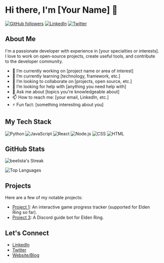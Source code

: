 # Hi there, I'm [Your Name] 👋

[![GitHub followers](https://img.shields.io/github/followers/yourusername?label=Follow&style=social)](https://github.com/yourusername)
[![LinkedIn](https://img.shields.io/badge/LinkedIn-Connect-blue?style=social&logo=linkedin)](https://www.linkedin.com/in/yourusername/)
[![Twitter](https://img.shields.io/twitter/follow/yourusername?label=Follow&style=social)](https://twitter.com/yourusername)

## About Me
I'm a passionate developer with experience in [your specialties or interests]. I love to work on open-source projects, create useful tools, and contribute to the developer community.

- 🔭 I’m currently working on [project name or area of interest]
- 🌱 I’m currently learning [technology, framework, etc.]
- 👯 I’m looking to collaborate on [projects, open source, etc.]
- 🤔 I’m looking for help with [anything you need help with]
- 💬 Ask me about [topics you're knowledgeable about]
- 📫 How to reach me: [your email, LinkedIn, etc.]
- ⚡ Fun fact: [something interesting about you]

## My Tech Stack
![Python](https://img.shields.io/badge/-Python-333?style=flat&logo=python)
![JavaScript](https://img.shields.io/badge/-JavaScript-333?style=flat&logo=javascript)
![React](https://img.shields.io/badge/-React-333?style=flat&logo=react)
![Node.js](https://img.shields.io/badge/-Node.js-333?style=flat&logo=node.js)
![CSS](https://img.shields.io/badge/-CSS-333?style=flat&logo=css3)
![HTML](https://img.shields.io/badge/-HTML-333?style=flat&logo=html5)

## GitHub Stats
![beelista's Streak](https://github-readme-streak-stats.herokuapp.com/?user=beelista&theme=radical&hide_border=true)

![Top Languages](https://github-readme-stats.vercel.app/api/top-langs/?username=beelista&layout=compact&theme=radical&hide_border=true)

## Projects
Here are a few of my notable projects:

- [Project 1](https://github.com/beelista/maplogger): An interactive game progress tracker (supported for Elden Ring so far).
- [Project 3](https://github.com/yourusername/project3): A Discord guide bot for Elden Ring.

## Let's Connect
- [LinkedIn](https://www.linkedin.com/in/yourusername/)
- [Twitter](https://twitter.com/yourusername/)
- [Website/Blog](https://yourwebsite.com)

